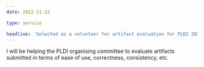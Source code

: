 ```yaml
---
date: 2022-11-22

type: service

headline: 'Selected as a volunteer for artifact evaluation for PLDI 2023'
---
```


I will be helping the PLDI organising committee to evaluate artifacts submitted in terms of ease of use, correctness, consistency, etc.

